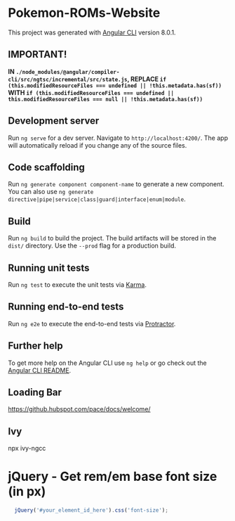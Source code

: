 # Pokemon-ROMs-Website

This project was generated with [Angular CLI](https://github.com/angular/angular-cli) version 8.0.1.

## IMPORTANT!

**IN `./node_modules/@angular/compiler-cli/src/ngtsc/incremental/src/state.js`, REPLACE `if (this.modifiedResourceFiles === undefined || !this.metadata.has(sf))` WITH `if (this.modifiedResourceFiles === undefined || this.modifiedResourceFiles === null || !this.metadata.has(sf))`**

## Development server

Run `ng serve` for a dev server. Navigate to `http://localhost:4200/`. The app will automatically reload if you change any of the source files.

## Code scaffolding

Run `ng generate component component-name` to generate a new component. You can also use `ng generate directive|pipe|service|class|guard|interface|enum|module`.

## Build

Run `ng build` to build the project. The build artifacts will be stored in the `dist/` directory. Use the `--prod` flag for a production build.

## Running unit tests

Run `ng test` to execute the unit tests via [Karma](https://karma-runner.github.io).

## Running end-to-end tests

Run `ng e2e` to execute the end-to-end tests via [Protractor](http://www.protractortest.org/).

## Further help

To get more help on the Angular CLI use `ng help` or go check out the [Angular CLI README](https://github.com/angular/angular-cli/blob/master/README.md).

## Loading Bar

https://github.hubspot.com/pace/docs/welcome/

## Ivy

npx ivy-ngcc

# jQuery - Get rem/em base font size (in px)

```javascript
  jQuery('#your_element_id_here').css('font-size');
```

